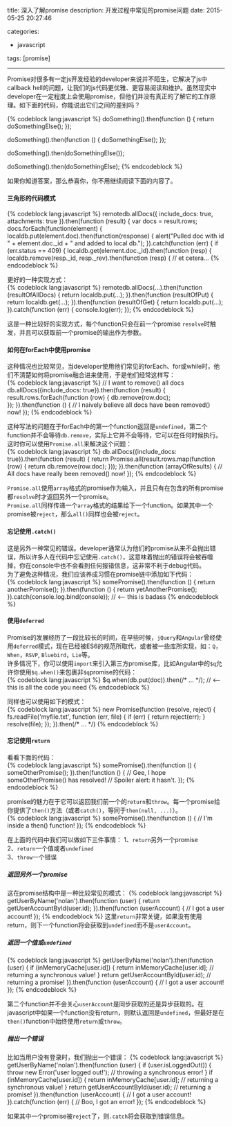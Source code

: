 title: 深入了解promise
description: 开发过程中常见的promise问题
date: 2015-05-25 20:27:46

categories:
- javascript

tags: [promise]

---
Promise对很多有一定js开发经验的developer来说并不陌生，它解决了js中callback hell的问题，让我们的js代码更优雅、更容易阅读和维护。<!-- more -->虽然现实中developer在一定程度上会使用promise，但他们并没有真正的了解它的工作原理。如下面的代码，你能说出它们之间的差别吗？

{% codeblock lang:javascript %}
doSomething().then(function () {
  return doSomethingElse();
});

doSomething().then(function () {
  doSomethingElse();
});

doSomething().then(doSomethingElse());

doSomething().then(doSomethingElse);
{% endcodeblock %}

如果你知道答案，那么恭喜你，你不用继续阅读下面的内容了。  
#### 三角形的代码模式  
{% codeblock lang:javascript %}
remotedb.allDocs({
  include_docs: true,
  attachments: true
}).then(function (result) {
  var docs = result.rows;
  docs.forEach(function(element) {
    localdb.put(element.doc).then(function(response) {
      alert("Pulled doc with id " + element.doc._id + " and added to local db.");
    }).catch(function (err) {
      if (err.status == 409) {
        localdb.get(element.doc._id).then(function (resp) {
          localdb.remove(resp._id, resp._rev).then(function (resp) {
// et cetera...
{% endcodeblock %}

更好的一种实现方式：  
{% codeblock lang:javascript %}
remotedb.allDocs(...).then(function (resultOfAllDocs) {
  return localdb.put(...);
}).then(function (resultOfPut) {
  return localdb.get(...);
}).then(function (resultOfGet) {
  return localdb.put(...);
}).catch(function (err) {
  console.log(err);
});
{% endcodeblock %}

这是一种比较好的实现方式，每个function只会在前一个promise `resolve`时触发，并且可以获取前一个promise的输出作为参数。  
#### 如何在forEach中使用promise  
这种情况也比较常见，当developer使用他们常见的forEach、for或while时，他们不清楚如何将promise融合进来使用，于是他们经常这样写：  
{% codeblock lang:javascript %}
// I want to remove() all docs
db.allDocs({include_docs: true}).then(function (result) {
  result.rows.forEach(function (row) {
    db.remove(row.doc);  
  });
}).then(function () {
  // I naively believe all docs have been removed() now!
});
{% endcodeblock %}

这种写法的问题在于forEach中的第一个function返回是`undefined`，第二个function并不会等待`db.remove`，实际上它并不会等待，它可以在任何时候执行。这时你可以使用`Promise.all`来解决这个问题：  
{% codeblock lang:javascript %}
db.allDocs({include_docs: true}).then(function (result) {
  return Promise.all(result.rows.map(function (row) {
    return db.remove(row.doc);
  }));
}).then(function (arrayOfResults) {
  // All docs have really been removed() now!
});
{% endcodeblock %}

`Promise.all`使用`array`格式的promise作为输入，并且只有在包含的所有promise都`resolve`时才返回另外一个promise。  
`Promise.all`同样传递一个`array`格式的结果给下一个function。如果其中一个promise被`reject`，那么`all()`同样也会被`reject`。  
#### 忘记使用`.catch()`  
这是另外一种常见的错误。developer通常认为他们的promise从来不会抛出错误，所以许多人在代码中忘记使用`.catch()`，这意味着抛出的错误将会被吞噬掉，你在console中也不会看到任何报错信息，这非常不利于debug代码。  
为了避免这种情况，我们应该养成习惯在promise链中添加如下代码：  
{% codeblock lang:javascript %}
somePromise().then(function () {
  return anotherPromise();
}).then(function () {
  return yetAnotherPromise();
}).catch(console.log.bind(console)); // <-- this is badass
{% endcodeblock %}

#### 使用`deferred`  
Promise的发展经历了一段比较长的时间，在早些时候，`jQuery`和`Angular`曾经使用`deferred`模式，现在已经被ES6的规范所取代，或者被一些库所实现，如：`Q`，`When`，`RSVP`, `Bluebird`，`Lie`等。  
许多情况下，你可以使用`import`来引入第三方promise库，比如Angular中的`$q`允许你使用`$q.when()`来包裹非`$q`promise的代码：  
{% codeblock lang:javascript %}
$q.when(db.put(doc)).then(/* ... */); // <-- this is all the code you need
{% endcodeblock %}

同样也可以使用如下的模式：  
{% codeblock lang:javascript %}
new Promise(function (resolve, reject) {
  fs.readFile('myfile.txt', function (err, file) {
    if (err) {
      return reject(err);
    }
    resolve(file);
  });
}).then(/* ... */)
{% endcodeblock %}

#### 忘记使用`return`  
看看下面的代码：  
{% codeblock lang:javascript %}
somePromise().then(function () {
  someOtherPromise();
}).then(function () {
  // Gee, I hope someOtherPromise() has resolved!
  // Spoiler alert: it hasn't.
});
{% endcodeblock %}

promise的魅力在于它可以返回我们前一个的`return`和`throw`。每一个promise给你提供了`then()`方法（或者`catch()`，等同于`then(null, ...)`）。  
{% codeblock lang:javascript %}
somePromise().then(function () {
  // I'm inside a then() function!
});
{% endcodeblock %}

在上面的代码中我们可以做如下三件事情： 
1、`return`另外一个promise  
2、`return`一个值或者`undefined`  
3、`throw`一个错误  
##### 返回另外一个promise
这在promise结构中是一种比较常见的模式：
{% codeblock lang:javascript %}
getUserByName('nolan').then(function (user) {
  return getUserAccountById(user.id);
}).then(function (userAccount) {
  // I got a user account!
});
{% endcodeblock %}
这里`return`非常关键，如果没有使用return，则下一个function将会获取到`undefined`而不是`userAccount`。  
##### 返回一个值或`undefined`  
{% codeblock lang:javascript %}
getUserByName('nolan').then(function (user) {
  if (inMemoryCache[user.id]) {
    return inMemoryCache[user.id];    // returning a synchronous value!
  }
  return getUserAccountById(user.id); // returning a promise!
}).then(function (userAccount) {
  // I got a user account!
});
{% endcodeblock %}

第二个function并不会关心`userAccount`是同步获取的还是异步获取的。在javascript中如果一个function没有return，则默认返回是`undefined`，但最好是在`then()`function中始终使用`return`或`throw`。  
##### 抛出一个错误  
比如当用户没有登录时，我们抛出一个错误：
{% codeblock lang:javascript %}
getUserByName('nolan').then(function (user) {
  if (user.isLoggedOut()) {
    throw new Error('user logged out!'); // throwing a synchronous error!
  }
  if (inMemoryCache[user.id]) {
    return inMemoryCache[user.id];       // returning a synchronous value!
  }
  return getUserAccountById(user.id);    // returning a promise!
}).then(function (userAccount) {
  // I got a user account!
}).catch(function (err) {
  // Boo, I got an error!
});
{% endcodeblock %}

如果其中一个promise被`reject`了，则`.catch`将会获取到错误信息。

